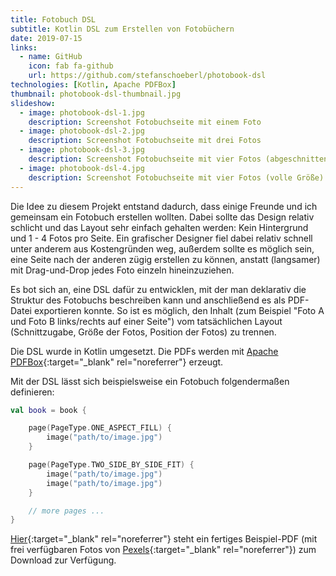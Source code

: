 ```yaml
---
title: Fotobuch DSL
subtitle: Kotlin DSL zum Erstellen von Fotobüchern
date: 2019-07-15
links:
  - name: GitHub
    icon: fab fa-github
    url: https://github.com/stefanschoeberl/photobook-dsl
technologies: [Kotlin, Apache PDFBox]
thumbnail: photobook-dsl-thumbnail.jpg
slideshow:
  - image: photobook-dsl-1.jpg
    description: Screenshot Fotobuchseite mit einem Foto
  - image: photobook-dsl-2.jpg
    description: Screenshot Fotobuchseite mit drei Fotos
  - image: photobook-dsl-3.jpg
    description: Screenshot Fotobuchseite mit vier Fotos (abgeschnitten)
  - image: photobook-dsl-4.jpg
    description: Screenshot Fotobuchseite mit vier Fotos (volle Größe)
---
```


Die Idee zu diesem Projekt entstand dadurch, dass einige Freunde und ich gemeinsam ein Fotobuch erstellen wollten.
Dabei sollte das Design relativ schlicht und das Layout sehr einfach gehalten werden: Kein Hintergrund und 1 - 4 Fotos pro Seite.
Ein grafischer Designer fiel dabei relativ schnell unter anderem aus Kostengründen weg, außerdem sollte es möglich sein, eine Seite nach der anderen zügig erstellen zu können, anstatt (langsamer) mit Drag-und-Drop jedes Foto einzeln hineinzuziehen.

Es bot sich an, eine DSL dafür zu entwicklen, mit der man deklarativ die Struktur des Fotobuchs beschreiben kann und anschließend es als PDF-Datei exportieren konnte. So ist es möglich, den Inhalt (zum Beispiel "Foto A und Foto B links/rechts auf einer Seite") vom tatsächlichen Layout (Schnittzugabe, Größe der Fotos, Position der Fotos) zu trennen.

Die DSL wurde in Kotlin umgesetzt. Die PDFs werden mit [Apache PDFBox](https://pdfbox.apache.org){:target="_blank" rel="noreferrer"} erzeugt. 

Mit der DSL lässt sich beispielsweise ein Fotobuch folgendermaßen definieren:

```kotlin
val book = book {

    page(PageType.ONE_ASPECT_FILL) {
        image("path/to/image.jpg")
    }

    page(PageType.TWO_SIDE_BY_SIDE_FIT) {
        image("path/to/image.jpg")
        image("path/to/image.jpg")
    }

    // more pages ...
}
```

[Hier](https://github.com/stefanschoeberl/photobook-dsl/raw/master/example-pdfs/book.pdf){:target="_blank" rel="noreferrer"} steht ein fertiges Beispiel-PDF (mit frei verfügbaren Fotos von [Pexels](https://www.pexels.com){:target="_blank" rel="noreferrer"}) zum Download zur Verfügung.
